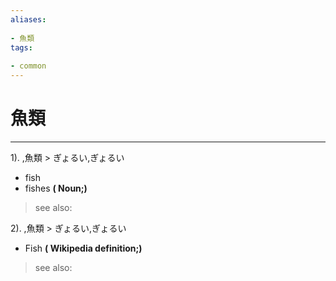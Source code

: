 ```yaml
---
aliases:
    
- 魚類
tags:
    
- common
---
```


# 魚類
---
1).
,魚類 > ぎょるい,ぎょるい

- fish
- fishes
**( Noun;)**
> see also: 
            
2).
,魚類 > ぎょるい,ぎょるい

- Fish
**( Wikipedia definition;)**
> see also: 
            